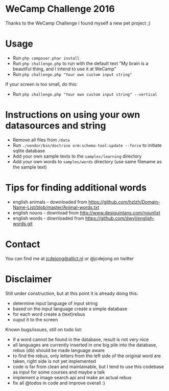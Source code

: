 WeCamp Challenge 2016
=====================
Thanks to the WeCamp Challenge I found myself a new pet project ;)

Usage
=====
 - Run `php composer.phar install`
 - Run `php challenge.php` to run with the default text "My brain is a beautiful thing, and I intend to use it at WeCamp"
 - Run `php challenge.php "Your own custom input string"`

If your screen is too small, do this:

 - Run `php challenge.php "Your own custom input string" --vertical`
 
Instructions on using your own datasources and string
=====================================================
 - Remove all files from `/data` 
 - Run `./vendor/bin/doctrine orm:schema-tool:update --force` to initiate sqlite database
 - Add your own sample texts to the `samples/learning` directory
 - Add your own words to `samples/words` directory (use same filename as the sample text)
 
Tips for finding additional words
=================================
 - english animals - downloaded from <https://github.com/hzlzh/Domain-Name-List/blob/master/Animal-words.txt>
 - english nouns - download from <http://www.desiquintans.com/nounlist>
 - english words - downloaded from <https://github.com/dwyl/english-words.git>
 
Contact
=======
You can find me at <jcdejong@allict.nl> or @jcdejong on twitter

Disclaimer
==========
Still under construction, but at this point it is already doing this:
 - determine input language of input string
 - based on the input language create a simple database
 - for each word create a (text)rebus
 - ouput it to the screen
 
Known bugs/issues, still on todo list:
 - if a word cannot be found in the database, result is not very nice
 - all languages are currently inserted in one big pile into the database, rebus (db) should be made language aware
 - to find the rebus, only letters from the left side of the original word are taken, right side is not yet implemented
 - code is far from clean and maintainable, but I tend to use this codebase as input for some courses and maybe a talk
 - implement a image search api and make an actual rebus
 - fix all @todos in code and improve overall :)